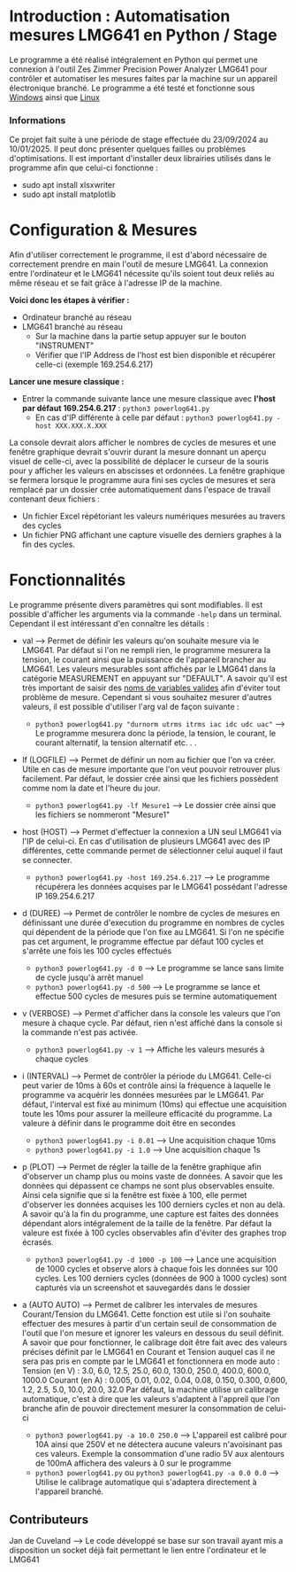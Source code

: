 # **Introduction : Automatisation mesures LMG641 en Python / Stage**
Le programme a été réalisé intégralement en Python qui permet une connexion à l'outil Zes Zimmer Precision Power Analyzer LMG641 pour contrôler et automatiser les mesures faites par la machine sur un appareil électronique branché.
Le programme a été testé et fonctionne sous [Windows] ainsi que [Linux]

[Windows]: https://www.microsoft.com/fr-fr/windows?r=1 "Windows"
[Linux]: https://www.linux.org/ "Linux"
[noms de variables valides]: var "var"

### **Informations**
Ce projet fait suite à une période de stage effectuée du 23/09/2024 au 10/01/2025. Il peut donc présenter quelques failles ou problèmes d'optimisations.
Il est important d'installer deux librairies utilisés dans le programme afin que celui-ci fonctionne :

- sudo apt install xlsxwriter
- sudo apt install matplotlib

# **Configuration & Mesures**

Afin d'utiliser correctement le programme, il est d'abord nécessaire de correctement prendre en main l'outil de mesure LMG641. La connexion entre l'ordinateur et le LMG641 nécessite qu'ils soient tout deux reliés au même réseau et se fait grâce à l'adresse IP de la machine.

**Voici donc les étapes à vérifier :**
- Ordinateur branché au réseau
- LMG641 branché au réseau 
    - Sur la machine dans la partie setup appuyer sur le bouton "INSTRUMENT"
    - Vérifier que l'IP Address de l'host est bien disponible et récupérer celle-ci (exemple 169.254.6.217)

**Lancer une mesure classique :**
- Entrer la commande suivante lance une mesure classique avec __l'host par défaut 169.254.6.217__ : `python3 powerlog641.py`
    - En cas d'IP différente à celle par défaut : `python3 powerlog641.py -host XXX.XXX.X.XXX`
    
La console devrait alors afficher le nombres de cycles de mesures et une fenêtre graphique devrait s'ouvrir durant la mesure donnant un aperçu visuel de celle-ci, avec la possibilité de déplacer le curseur de la souris pour y afficher les valeurs en abscisses et ordonnées. La fenêtre graphique se fermera lorsque le programme aura fini ses cycles de mesures et sera remplacé par un dossier crée automatiquement dans l'espace de travail contenant deux fichiers :
- Un fichier Excel répétoriant les valeurs numériques mesurées au travers des cycles
- Un fichier PNG affichant une capture visuelle des derniers graphes à la fin des cycles.

# **Fonctionnalités**
Le programme présente divers paramètres qui sont modifiables. Il est possible d'afficher les arguments via la commande `-help` dans un terminal. Cependant il est intéressant d'en connaître les détails :

- val --> Permet de définir les valeurs qu'on souhaite mesure via le LMG641. Par défaut si l'on ne rempli rien, le programme mesurera la tension, le courant ainsi que la puissance de l'appareil brancher au LMG641. Les valeurs mesurables sont affichés par le LMG641 dans la catégorie MEASUREMENT en appuyant sur "DEFAULT". A savoir qu'il est très important de saisir des [noms de variables valides] afin d'éviter tout problème de mesure. 
Cependant si vous souhaitez mesurer d'autres valeurs, il est possible d'utiliser l'arg val de façon suivante :
    - `python3 powerlog641.py "durnorm utrms itrms iac idc udc uac"` --> Le programme mesurera donc la période, la tension, le courant, le courant alternatif, la tension alternatif etc. . .


- lf (LOGFILE) --> Permet de définir un nom au fichier que l'on va créer. Utile en cas de mesure importante que l'on veut pouvoir retrouver plus facilement. Par défaut, le dossier crée ainsi que les fichiers possèdent comme nom la date et l'heure du jour.
    - `python3 powerlog641.py -lf Mesure1` --> Le dossier crée ainsi que les fichiers se nommeront "Mesure1"

- host (HOST) --> Permet d'effectuer la connexion a UN seul LMG641 via l'IP de celui-ci. En cas d'utilisation de plusieurs LMG641 avec des IP différentes, cette commande permet de sélectionner celui auquel il faut se connecter.
    - `python3 powerlog641.py -host 169.254.6.217` --> Le programme récupérera les données acquises par le LMG641 possédant l'adresse IP 169.254.6.217

- d (DUREE) --> Permet de contrôler le nombre de cycles de mesures en définissant une durée d'execution du programme en nombres de cycles qui dépendent de la période que l'on fixe au LMG641. Si l'on ne spécifie pas cet argument, le programme effectue par défaut 100 cycles et s'arrête une fois les 100 cycles effectués
    - `python3 powerlog641.py -d 0` --> Le programme se lance sans limite de cycle jusqu'à arrêt manuel
    - `python3 powerlog641.py -d 500` --> Le programme se lance et effectue 500 cycles de mesures puis se termine automatiquement

- v (VERBOSE) --> Permet d'afficher dans la console les valeurs que l'on mesure à chaque cycle. Par défaut, rien n'est affiché dans la console si la commande n'est pas activée.
    - `python3 powerlog641.py -v 1` --> Affiche les valeurs mesurés à chaque cycles

- i (INTERVAL) --> Permet de contrôler la période du LMG641. Celle-ci peut varier de 10ms à 60s et contrôle ainsi la fréquence à laquelle le programme va acquérir les données mesurées par le LMG641. Par défaut, l'interval est fixé au minimum (10ms) qui effectue une acquisition toute les 10ms pour assurer la meilleure efficacité du programme. La valeure à définir dans le programme doit être en secondes
    - `python3 powerlog641.py -i 0.01` --> Une acquisition chaque 10ms
    - `python3 powerlog641.py -i 1.0` --> Une acquisition chaque 1s

- p (PLOT) --> Permet de régler la taille de la fenêtre graphique afin d'observer un champ plus ou moins vaste de données. A savoir que les données qui dépassent ce champs ne sont plus observables ensuite. Ainsi cela signifie que si la fenêtre est fixée à 100, elle permet d'observer les données acquises les 100 derniers cycles et non au delà. A savoir qu'à la fin du programme, une capture est faites des données dépendant alors intégralement de la taille de la fenêtre. Par défaut la valeure est fixée à 100 cycles observables afin d'éviter des graphes trop écrasés.
    - `python3 powerlog641.py -d 1000 -p 100` --> Lance une acquisition de 1000 cycles et observe alors à chaque fois les données sur 100 cycles. Les 100 derniers cycles (données de 900 à 1000 cycles) sont capturés via un screenshot et sauvegardés dans le dossier

- a (AUTO AUTO) --> Permet de calibrer les intervales de mesures Courant/Tension du LMG641. Cette fonction est utile si l'on souhaite effectuer des mesures à partir d'un certain seuil de consommation de l'outil que l'on mesure et ignorer les valeurs en dessous du seuil définit. A savoir que pour fonctionner, le calibrage doit être fait avec des valeurs précises définit par le LMG641 en Courant et Tension auquel cas il ne sera pas pris en compte par le LMG641 et fonctionnera en mode auto :
Tension (en V) : 3.0, 6.0, 12.5, 25.0, 60.0, 130.0, 250.0, 400.0, 600.0, 1000.0
Courant (en A) : 0.005, 0.01, 0.02, 0.04, 0.08, 0.150, 0.300, 0.600, 1.2, 2.5, 5.0, 10.0, 20.0, 32.0
Par défaut, la machine utilise un calibrage automatique, c'est à dire que les valeurs s'adaptent à l'appreil que l'on branche afin de pouvoir directement mesurer la consommation de celui-ci 
    - `python3 powerlog641.py -a 10.0 250.0` --> L'appareil est calibré pour 10A ainsi que 250V et ne détectera aucune valeurs n'avoisinant pas ces valeurs. Exemple la consommation d'une radio 5V aux alentours de 100mA affichera des valeurs à 0 sur le programme
    - `python3 powerlog641.py` ou `python3 powerlog641.py -a 0.0 0.0` --> Utilise le calibrage automatique qui s'adaptera directement à l'appareil branché.





## Contributeurs

Jan de Cuveland --> Le code développé se base sur son travail ayant mis a disposition un socket déjà fait permettant le lien entre l'ordinateur et le LMG641
